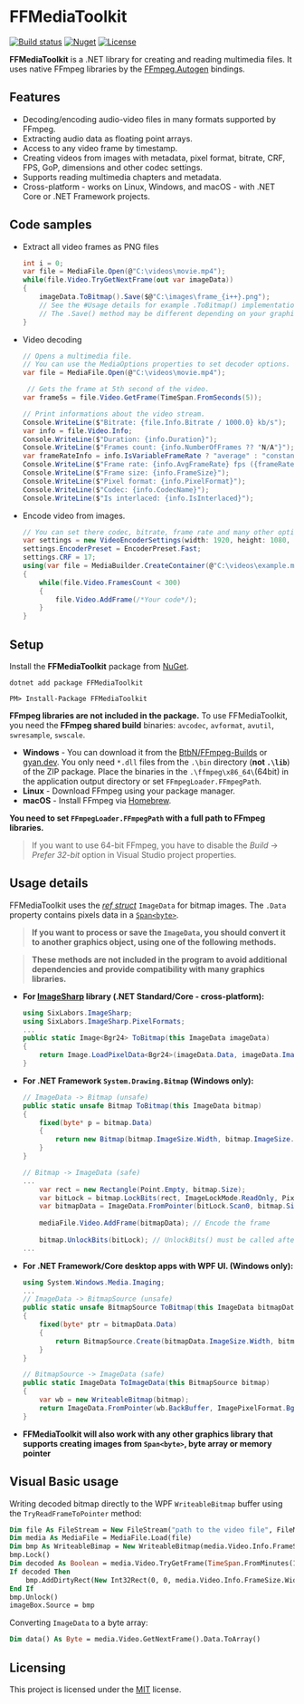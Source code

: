 # FFMediaToolkit

[![Build status](https://ci.appveyor.com/api/projects/status/9vaaqchtx1d5nldj?svg=true)](https://ci.appveyor.com/project/radek-k/ffmediatoolkit) [![Nuget](https://img.shields.io/nuget/v/FFMediaToolkit.svg)](https://www.nuget.org/packages/FFMediaToolkit/)
[![License](https://img.shields.io/github/license/radek-k/FFMediaToolkit.svg)](https://github.com/radek-k/FFMediaToolkit/blob/master/LICENSE)

**FFMediaToolkit** is a .NET library for creating and reading multimedia files. It uses native FFmpeg libraries by the [FFmpeg.Autogen](https://github.com/Ruslan-B/FFmpeg.AutoGen) bindings.

## Features

- Decoding/encoding audio-video files in many formats supported by FFmpeg.
- Extracting audio data as floating point arrays.
- Access to any video frame by timestamp.
- Creating videos from images with metadata, pixel format, bitrate, CRF, FPS, GoP, dimensions and other codec settings.
- Supports reading multimedia chapters and metadata.
- Cross-platform - works on Linux, Windows, and macOS - with .NET Core or .NET Framework projects.

## Code samples

- Extract all video frames as PNG files
  
    ```c#
    int i = 0;
    var file = MediaFile.Open(@"C:\videos\movie.mp4");
    while(file.Video.TryGetNextFrame(out var imageData))
    {
        imageData.ToBitmap().Save($@"C:\images\frame_{i++}.png");
        // See the #Usage details for example .ToBitmap() implementation
        // The .Save() method may be different depending on your graphics library
    }
    ```

- Video decoding
  
    ```c#
    // Opens a multimedia file.
    // You can use the MediaOptions properties to set decoder options.
    var file = MediaFile.Open(@"C:\videos\movie.mp4");
    
     // Gets the frame at 5th second of the video.
    var frame5s = file.Video.GetFrame(TimeSpan.FromSeconds(5));
    
    // Print informations about the video stream.
    Console.WriteLine($"Bitrate: {file.Info.Bitrate / 1000.0} kb/s");
    var info = file.Video.Info;
    Console.WriteLine($"Duration: {info.Duration}");
    Console.WriteLine($"Frames count: {info.NumberOfFrames ?? "N/A"}");
    var frameRateInfo = info.IsVariableFrameRate ? "average" : "constant";
    Console.WriteLine($"Frame rate: {info.AvgFrameRate} fps ({frameRateInfo})");
    Console.WriteLine($"Frame size: {info.FrameSize}");
    Console.WriteLine($"Pixel format: {info.PixelFormat}");
    Console.WriteLine($"Codec: {info.CodecName}");
    Console.WriteLine($"Is interlaced: {info.IsInterlaced}");
    ```

- Encode video from images.
  
    ```c#
    // You can set there codec, bitrate, frame rate and many other options.
    var settings = new VideoEncoderSettings(width: 1920, height: 1080, framerate: 30, codec: VideoCodec.H264);
    settings.EncoderPreset = EncoderPreset.Fast;
    settings.CRF = 17;
    using(var file = MediaBuilder.CreateContainer(@"C:\videos\example.mp4").WithVideo(settings).Create())
    {
        while(file.Video.FramesCount < 300)
        {
            file.Video.AddFrame(/*Your code*/);
        }
    }
    ```

## Setup

Install the **FFMediaToolkit** package from [NuGet](https://www.nuget.org/packages/FFMediaToolkit/).

```shell
dotnet add package FFMediaToolkit
```
  
```Package
PM> Install-Package FFMediaToolkit
```

**FFmpeg libraries are not included in the package.** To use FFMediaToolkit, you need the **FFmpeg shared build** binaries: `avcodec`, `avformat`, `avutil`, `swresample`, `swscale`.

- **Windows** - You can download it from the [BtbN/FFmpeg-Builds](https://github.com/BtbN/FFmpeg-Builds/releases) or [gyan.dev](https://www.gyan.dev/ffmpeg/builds/). You only need `*.dll` files from the `.\bin` directory (**not `.\lib`**) of the ZIP package. Place the binaries in the `.\ffmpeg\x86_64\`(64bit) in the application output directory or set `FFmpegLoader.FFmpegPath`.
- **Linux** - Download FFmpeg using your package manager.
- **macOS** - Install FFmpeg via [Homebrew](https://formulae.brew.sh/formula/ffmpeg).

**You need to set `FFmpegLoader.FFmpegPath` with a full path to FFmpeg libraries.**
> If you want to use 64-bit FFmpeg, you have to disable the *Build* -> *Prefer 32-bit* option in Visual Studio project properties.

## Usage details

FFMediaToolkit uses the [*ref struct*](https://docs.microsoft.com/pl-pl/dotnet/csharp/language-reference/keywords/ref#ref-struct-types) `ImageData` for bitmap images. The `.Data` property contains pixels data in a [`Span<byte>`](https://docs.microsoft.com/pl-pl/dotnet/api/system.span-1?view=netstandard-2.1).

> **If you want to process or save the `ImageData`, you should convert it to another graphics object, using one of the following methods.**

> **These methods are not included in the program to avoid additional dependencies and provide compatibility with many graphics libraries.**

- **For [ImageSharp](https://github.com/SixLabors/ImageSharp) library (.NET Standard/Core - cross-platform):**
  
    ```c#
    using SixLabors.ImageSharp;
    using SixLabors.ImageSharp.PixelFormats;
    ...
    public static Image<Bgr24> ToBitmap(this ImageData imageData)
    {
        return Image.LoadPixelData<Bgr24>(imageData.Data, imageData.ImageSize.Width, imageData.ImageSize.Height);
    }
    ```

- **For .NET Framework `System.Drawing.Bitmap` (Windows only):**
  
    ```c#
    // ImageData -> Bitmap (unsafe)
    public static unsafe Bitmap ToBitmap(this ImageData bitmap)
    {
        fixed(byte* p = bitmap.Data)
        {
            return new Bitmap(bitmap.ImageSize.Width, bitmap.ImageSize.Height, bitmap.Stride, PixelFormat.Format24bppRgb, new IntPtr(p));
        }
    }
  
    // Bitmap -> ImageData (safe)
    ...
        var rect = new Rectangle(Point.Empty, bitmap.Size);
        var bitLock = bitmap.LockBits(rect, ImageLockMode.ReadOnly, PixelFormat.Format24bppRgb);
        var bitmapData = ImageData.FromPointer(bitLock.Scan0, bitmap.Size, ImagePixelFormat.Bgr24);
        
        mediaFile.Video.AddFrame(bitmapData); // Encode the frame
        
        bitmap.UnlockBits(bitLock); // UnlockBits() must be called after encoding the frame
   ...
    ```

- **For .NET Framework/Core desktop apps with WPF UI. (Windows only):**
  
    ```c#
    using System.Windows.Media.Imaging;
    ...
    // ImageData -> BitmapSource (unsafe)
    public static unsafe BitmapSource ToBitmap(this ImageData bitmapData)
    {
        fixed(byte* ptr = bitmapData.Data)
        {
            return BitmapSource.Create(bitmapData.ImageSize.Width, bitmapData.ImageSize.Height, 96, 96, PixelFormats.Bgr32, null, new IntPtr(ptr), bitmapData.Data.Length, bitmapData.Stride);
        }
    }
  
    // BitmapSource -> ImageData (safe)
    public static ImageData ToImageData(this BitmapSource bitmap)
    {
        var wb = new WriteableBitmap(bitmap);
        return ImageData.FromPointer(wb.BackBuffer, ImagePixelFormat.Bgra32, wb.PixelWidth, wb.PixelHeight);
    }
    ```

- **FFMediaToolkit will also work with any other graphics library that supports creating images from `Span<byte>`, byte array or memory pointer**

## Visual Basic usage
Writing decoded bitmap directly to the WPF `WriteableBitmap` buffer using the `TryReadFrameToPointer` method:
````vb
Dim file As FileStream = New FileStream("path to the video file", FileMode.Open, FileAccess.Read)
Dim media As MediaFile = MediaFile.Load(file)
Dim bmp As WriteableBimap = New WriteableBitmap(media.Video.Info.FrameSize.Width, media.Video.Info.FrameSize.Height, 96, 96, PixelFormats.Bgr24, Nothing)
bmp.Lock()
Dim decoded As Boolean = media.Video.TryGetFrame(TimeSpan.FromMinutes(1), bmp.BackBuffer, bmp.BackBufferStride)
If decoded Then
    bmp.AddDirtyRect(New Int32Rect(0, 0, media.Video.Info.FrameSize.Width, media.Video.Info.FrameSize.Height))
End If
bmp.Unlock()
imageBox.Source = bmp
````
Converting `ImageData` to a byte array:
````vb
Dim data() As Byte = media.Video.GetNextFrame().Data.ToArray()
````
## Licensing

This project is licensed under the [MIT](https://github.com/radek-k/FFMediaToolkit/blob/master/LICENSE) license.
